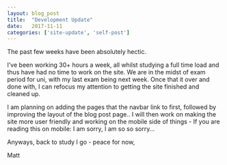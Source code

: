 ```yaml
---
layout: blog_post
title:  "Development Update"
date:   2017-11-11
categories: ['site-update', 'self-post']
---
```


The past few weeks have been absolutely hectic.

I’ve been working 30+ hours a week, all whilst studying a full time load and thus have had no time to work on the site. We are in the midst of exam period for uni, with my last exam being next week. Once that it over and done with, I can refocus my attention to getting the site finished and cleaned up.

I am planning on adding the pages that the navbar link to first, followed by improving the layout of the blog post page.. I will then work on making the site more user friendly and working on the mobile side of things - If you are reading this on mobile: I am sorry, I am so so sorry…

Anyways, back to study I go - peace for now,

Matt
